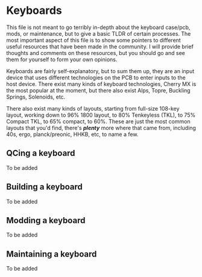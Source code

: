 # Keyboards

This file is not meant to go terribly in-depth about the keyboard case/pcb, mods, or maintenance, but to give a basic TLDR of certain processes. The most important aspect of this file is to show some pointers to different useful resources that have been made in the community. I will provide brief thoughts and comments on these resources, but you should go and see them for yourself to form your own opinions.

Keyboards are fairly self-explanatory, but to sum them up, they are an input device that uses different technologies on the PCB to enter inputs to the host device. There exist many kinds of keyboard technologies, Cherry MX is the most popular at the moment, but there also exist Alps, Topre, Buckling Springs, Solenoids, etc.

There also exist many kinds of layouts, starting from full-size 108-key layout, working down to 96% 1800 layout, to 80% Tenkeyless (TKL), to 75% Compact TKL, to 65% compact, to 60%. These are just the most common layouts that you'd find, there's **_plenty_** more where that came from, including 40s, ergo, planck/preonic, HHKB, etc, to name a few.

## QCing a keyboard

To be added

## Building a keyboard

To be added

## Modding a keyboard

To be added

## Maintaining a keyboard

To be added
